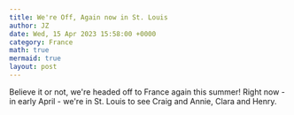 ```yaml
---
title: We're Off, Again now in St. Louis
author: JZ
date: Wed, 15 Apr 2023 15:58:00 +0000
category: France
math: true
mermaid: true
layout: post
---
```

Believe it or not, we're headed off to France again this summer! Right now - in early April - we're in St. Louis to see Craig and Annie, Clara and Henry.